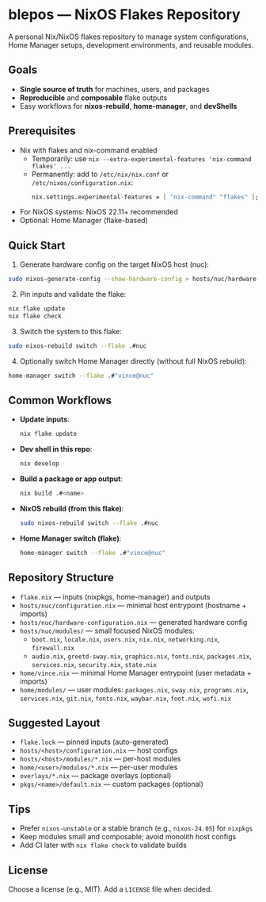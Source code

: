 # blepos — NixOS Flakes Repository

A personal Nix/NixOS flakes repository to manage system configurations, Home Manager setups, development environments, and reusable modules.

## Goals

- **Single source of truth** for machines, users, and packages
- **Reproducible** and **composable** flake outputs
- Easy workflows for **nixos-rebuild**, **home-manager**, and **devShells**

## Prerequisites

- Nix with flakes and nix-command enabled
  - Temporarily: use `nix --extra-experimental-features 'nix-command flakes' ...`
  - Permanently: add to `/etc/nix/nix.conf` or `/etc/nixos/configuration.nix`:
    ```nix
    nix.settings.experimental-features = [ "nix-command" "flakes" ];
    ```
- For NixOS systems: NixOS 22.11+ recommended
- Optional: Home Manager (flake-based)

## Quick Start

1) Generate hardware config on the target NixOS host (nuc):
```bash
sudo nixos-generate-config --show-hardware-config > hosts/nuc/hardware-configuration.nix
```

2) Pin inputs and validate the flake:
```bash
nix flake update
nix flake check
```

3) Switch the system to this flake:
```bash
sudo nixos-rebuild switch --flake .#nuc
```

4) Optionally switch Home Manager directly (without full NixOS rebuild):
```bash
home-manager switch --flake .#"vince@nuc"
```

## Common Workflows

- **Update inputs**:
  ```bash
  nix flake update
  ```

- **Dev shell in this repo**:
  ```bash
  nix develop
  ```

- **Build a package or app output**:
  ```bash
  nix build .#<name>
  ```

- **NixOS rebuild (from this flake)**:
  ```bash
  sudo nixos-rebuild switch --flake .#nuc
  ```

- **Home Manager switch (flake)**:
  ```bash
  home-manager switch --flake .#"vince@nuc"
  ```

## Repository Structure

- `flake.nix` — inputs (nixpkgs, home-manager) and outputs
- `hosts/nuc/configuration.nix` — minimal host entrypoint (hostname + imports)
- `hosts/nuc/hardware-configuration.nix` — generated hardware config
- `hosts/nuc/modules/` — small focused NixOS modules:
  - `boot.nix`, `locale.nix`, `users.nix`, `nix.nix`, `networking.nix`, `firewall.nix`
  - `audio.nix`, `greetd-sway.nix`, `graphics.nix`, `fonts.nix`, `packages.nix`, `services.nix`, `security.nix`, `state.nix`
- `home/vince.nix` — minimal Home Manager entrypoint (user metadata + imports)
- `home/modules/` — user modules: `packages.nix`, `sway.nix`, `programs.nix`, `services.nix`, `git.nix`, `fonts.nix`, `waybar.nix`, `foot.nix`, `wofi.nix`

## Suggested Layout

- `flake.lock` — pinned inputs (auto-generated)
- `hosts/<host>/configuration.nix` — host configs
- `hosts/<host>/modules/*.nix` — per-host modules
- `home/<user>/modules/*.nix` — per-user modules
- `overlays/*.nix` — package overlays (optional)
- `pkgs/<name>/default.nix` — custom packages (optional)

## Tips

- Prefer `nixos-unstable` or a stable branch (e.g., `nixos-24.05`) for `nixpkgs`
- Keep modules small and composable; avoid monolith host configs
- Add CI later with `nix flake check` to validate builds

## License

Choose a license (e.g., MIT). Add a `LICENSE` file when decided.
